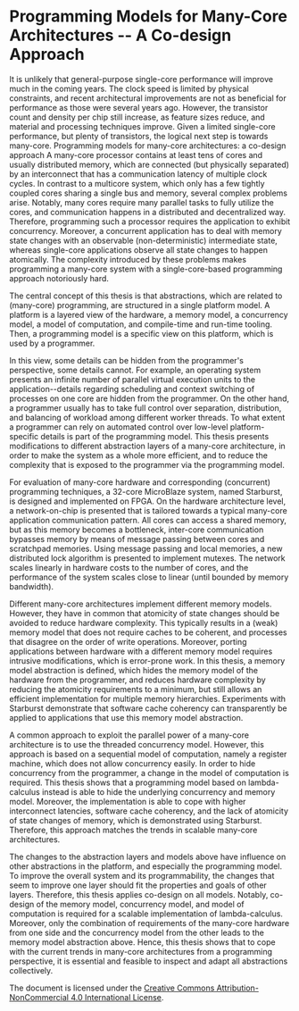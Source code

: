# Programming Models for Many-Core Architectures -- A Co-design Approach

It is unlikely that general-purpose single-core performance will improve much
in the coming years. The clock speed is limited by physical constraints, and
recent architectural improvements are not as beneficial for performance as
those were several years ago. However, the transistor count and density per
chip still increase, as feature sizes reduce, and material and processing
techniques improve. Given a limited single-core performance, but plenty of
transistors, the logical next step is towards many-core. Programming models for
many-core architectures: a co-design approach A many-core processor contains at
least tens of cores and usually distributed memory, which are connected (but
physically separated) by an interconnect that has a communication latency of
multiple clock cycles. In contrast to a multicore system, which only has a few
tightly coupled cores sharing a single bus and memory, several complex problems
arise. Notably, many cores require many parallel tasks to fully utilize the
cores, and communication happens in a distributed and decentralized way.
Therefore, programming such a processor requires the application to exhibit
concurrency. Moreover, a concurrent application has to deal with memory state
changes with an observable (non-deterministic) intermediate state, whereas
single-core applications observe all state changes to happen atomically. The
complexity introduced by these problems makes programming a many-core system
with a single-core-based programming approach notoriously hard.

The central concept of this thesis is that abstractions, which are related to
(many-core) programming, are structured in a single platform model. A platform
is a layered view of the hardware, a memory model, a concurrency model, a model
of computation, and compile-time and run-time tooling. Then, a programming
model is a specific view on this platform, which is used by a programmer.

In this view, some details can be hidden from the programmer's perspective,
some details cannot. For example, an operating system presents an infinite
number of parallel virtual execution units to the application--details
regarding scheduling and context switching of processes on one core are hidden
from the programmer. On the other hand, a programmer usually has to take full
control over separation, distribution, and balancing of workload among
different worker threads. To what extent a programmer can rely on automated
control over low-level platform-specific details is part of the programming
model. This thesis presents modifications to different abstraction layers of a
many-core architecture, in order to make the system as a whole more efficient,
and to reduce the complexity that is exposed to the programmer via the
programming model.

For evaluation of many-core hardware and corresponding (concurrent) programming
techniques, a 32-core MicroBlaze system, named Starburst, is designed and
implemented on FPGA. On the hardware architecture level, a network-on-chip is
presented that is tailored towards a typical many-core application
communication pattern. All cores can access a shared memory, but as this memory
becomes a bottleneck, inter-core communication bypasses memory by means of
message passing between cores and scratchpad memories. Using message passing
and local memories, a new distributed lock algorithm is presented to implement
mutexes. The network scales linearly in hardware costs to the number of cores,
and the performance of the system scales close to linear (until bounded by
memory bandwidth).

Different many-core architectures implement different memory models. However,
they have in common that atomicity of state changes should be avoided to reduce
hardware complexity. This typically results in a (weak) memory model that does
not require caches to be coherent, and processes that disagree on the order of
write operations. Moreover, porting applications between hardware with a
different memory model requires intrusive modifications, which is error-prone
work. In this thesis, a memory model abstraction is defined, which hides the
memory model of the hardware from the programmer, and reduces hardware
complexity by reducing the atomicity requirements to a minimum, but still
allows an efficient implementation for multiple memory hierarchies. Experiments
with Starburst demonstrate that software cache coherency can transparently be
applied to applications that use this memory model abstraction.

A common approach to exploit the parallel power of a many-core architecture is
to use the threaded concurrency model. However, this approach is based on a
sequential model of computation, namely a register machine, which does not
allow concurrency easily. In order to hide concurrency from the programmer, a
change in the model of computation is required. This thesis shows that a
programming model based on lambda-calculus instead is able to hide the
underlying concurrency and memory model. Moreover, the implementation is able
to cope with higher interconnect latencies, software cache coherency, and the
lack of atomicity of state changes of memory, which is demonstrated using
Starburst. Therefore, this approach matches the trends in scalable many-core
architectures.

The changes to the abstraction layers and models above have influence on other
abstractions in the platform, and especially the programming model. To improve
the overall system and its programmability, the changes that seem to improve
one layer should fit the properties and goals of other layers. Therefore, this
thesis applies co-design on all models. Notably, co-design of the memory model,
concurrency model, and model of computation is required for a scalable
implementation of lambda-calculus. Moreover, only the combination of
requirements of the many-core hardware from one side and the concurrency model
from the other leads to the memory model abstraction above. Hence, this thesis
shows that to cope with the current trends in many-core architectures from a
programming perspective, it is essential and feasible to inspect and adapt all
abstractions collectively.

The document is licensed under the [Creative Commons Attribution-NonCommercial 4.0 International License](http://creativecommons.org/licenses/by-nc/).


